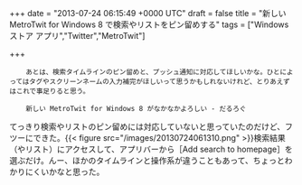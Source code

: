 
+++
date = "2013-07-24 06:15:49 +0000 UTC"
draft = false
title = "新しい MetroTwit for Windows 8 で検索やリストをピン留めする"
tags = ["Windows ストア アプリ","Twitter","MetroTwit"]

+++
>
        あとは、検索タイムラインのピン留めと、プッシュ通知に対応してほしいかな。ひとによってはタグやスクリーンネームの入力補完がほしいって思うかもしれないけれど、とりあえずはこれで事足りると思う。

        新しい MetroTwit for Windows 8 がなかなかよろしい - だるろぐ
    
てっきり検索やリストのピン留めには対応していないと思っていたのだけど、フツーにできた。{{< figure src="/images/20130724061310.png"  >}}検索結果（やリスト）にアクセスして、アプリバーから［Add search to homepage］を選ぶだけ。んー、ほかのタイムラインと操作系が違うこともあって、ちょっとわかりにくいかなと思った。


